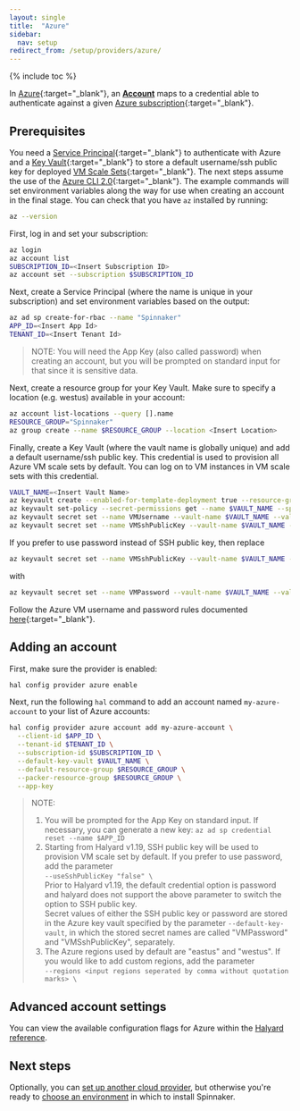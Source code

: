```yaml
---
layout: single
title:  "Azure"
sidebar:
  nav: setup
redirect_from: /setup/providers/azure/
---
```


{% include toc %}

In [Azure](https://azure.microsoft.com/){:target="\_blank"}, an
[__Account__](/concepts/providers/#accounts) maps to a credential able to
authenticate against a given [Azure subscription](https://azure.microsoft.com/free/){:target="\_blank"}.

## Prerequisites

You need a [Service Principal](https://docs.microsoft.com/cli/azure/create-an-azure-service-principal-azure-cli){:target="\_blank"}
to authenticate with Azure and a [Key Vault](https://azure.microsoft.com/services/key-vault/){:target="\_blank"}
to store a default username/ssh public key for deployed [VM Scale Sets](https://docs.microsoft.com/azure/virtual-machine-scale-sets/virtual-machine-scale-sets-overview){:target="\_blank"}.
The next steps assume the use of the [Azure CLI 2.0](https://docs.microsoft.com/cli/azure/install-azure-cli){:target="\_blank"}.
The example commands will set environment variables along the way for use when
creating an account in the final stage. You can check that you have `az` installed by running:

```bash
az --version
```

First, log in and set your subscription:

```bash
az login
az account list
SUBSCRIPTION_ID=<Insert Subscription ID>
az account set --subscription $SUBSCRIPTION_ID
```

Next, create a Service Principal (where the name is unique in your subscription) and set environment variables based on the output:

```bash
az ad sp create-for-rbac --name "Spinnaker"
APP_ID=<Insert App Id>
TENANT_ID=<Insert Tenant Id>
```

> NOTE: You will need the App Key (also called password) when creating an account, but you will be prompted on standard input for that since it is sensitive data.

Next, create a resource group for your Key Vault. Make sure to specify a location (e.g. westus) available in your account:

```bash
az account list-locations --query [].name
RESOURCE_GROUP="Spinnaker"
az group create --name $RESOURCE_GROUP --location <Insert Location>
```

Finally, create a Key Vault (where the vault name is globally unique) and add a default username/ssh public key. This credential is used to provision all Azure VM scale sets by default. You can log on to VM instances in VM scale sets with this credential.

```bash
VAULT_NAME=<Insert Vault Name>
az keyvault create --enabled-for-template-deployment true --resource-group $RESOURCE_GROUP --name $VAULT_NAME
az keyvault set-policy --secret-permissions get --name $VAULT_NAME --spn $APP_ID
az keyvault secret set --name VMUsername --vault-name $VAULT_NAME --value <Insert default username>
az keyvault secret set --name VMSshPublicKey --vault-name $VAULT_NAME --value <Insert default SSH public key>
```

If you prefer to use password instead of SSH public key, then replace
```bash
az keyvault secret set --name VMSshPublicKey --vault-name $VAULT_NAME --value <Insert default SSH public key>
```
with
```bash
az keyvault secret set --name VMPassword --vault-name $VAULT_NAME --value <Insert default password>
```
Follow the Azure VM username and password rules documented [here](https://docs.microsoft.com/en-us/azure/virtual-machines/windows/faq#what-are-the-username-requirements-when-creating-a-vm){:target="\_blank"}.

## Adding an account

First, make sure the provider is enabled:

```bash
hal config provider azure enable
```

Next, run the following `hal` command to add an account named `my-azure-account` to your list of Azure accounts:

```bash
hal config provider azure account add my-azure-account \
  --client-id $APP_ID \
  --tenant-id $TENANT_ID \
  --subscription-id $SUBSCRIPTION_ID \
  --default-key-vault $VAULT_NAME \
  --default-resource-group $RESOURCE_GROUP \
  --packer-resource-group $RESOURCE_GROUP \
  --app-key
```

> NOTE:
> 1. You will be prompted for the App Key on standard input. If necessary,
you can generate a new key: `az ad sp credential reset --name $APP_ID`
> 2. Starting from Halyard v1.19, SSH public key will be used to provision VM scale set by default. If you prefer to use password, add the parameter\
`--useSshPublicKey "false" \`\
Prior to Halyard v1.19, the default credential option is password and halyard does not support the above parameter to switch the option to SSH public key.\
Secret values of either the SSH public key or password are stored in the Azure key vault specified by the parameter `--default-key-vault`, in which the stored secret names are called "VMPassword" and "VMSshPublicKey", separately.
> 3. The Azure regions used by default are "eastus" and "westus". If you would like to add custom regions, add the parameter\
`--regions <input regions seperated by comma without quotation marks> \`

## Advanced account settings

You can view the available configuration flags for Azure within the
[Halyard reference](/reference/halyard/commands#hal-config-provider-azure-account-add).

## Next steps

Optionally, you can [set up another cloud provider](/docs/v1.19/setup/install/providers/),
but otherwise you're ready to [choose an environment](/docs/v1.19/setup/install/environment/)
in which to install Spinnaker.

